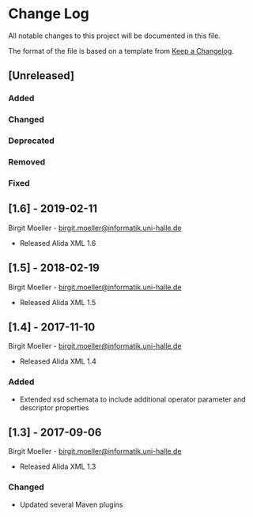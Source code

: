 # Change Log
All notable changes to this project will be documented in this file.

The format of the file is based on a template from [Keep a Changelog](http://keepachangelog.com/).

## [Unreleased]
### Added

### Changed

### Deprecated

### Removed

### Fixed

## [1.6] - 2019-02-11
Birgit Moeller - <birgit.moeller@informatik.uni-halle.de>
- Released Alida XML 1.6

## [1.5] - 2018-02-19
Birgit Moeller - <birgit.moeller@informatik.uni-halle.de>
- Released Alida XML 1.5

## [1.4] - 2017-11-10
Birgit Moeller - <birgit.moeller@informatik.uni-halle.de>
- Released Alida XML 1.4

### Added
- Extended xsd schemata to include additional operator parameter and descriptor properties

## [1.3] - 2017-09-06
Birgit Moeller - <birgit.moeller@informatik.uni-halle.de>
- Released Alida XML 1.3

### Changed
- Updated several Maven plugins
